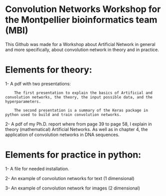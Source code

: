 # Convolution Networks Workshop for the Montpellier bioinformatics team (MBI)

This Github was made for a Workshop about Artificial Network in general and more specifically, about convolution network
in theory and in practice.

# Elements for theory: 

1- A pdf with two presentations: 

        The first presentation to explain the basics of Artificial and convolution networks, the theory, the input possible data, and the hyperparameters.
   
        The second presentation is a summary of the Keras package in python used to build and train convolution networks. 
   
2- A pdf of my Ph.D. report where from page 39 to page 58, I explain in theory (mathematical) Artificial Networks. 
   As well as in chapter 4, the application of convolution networks in DNA sequences. 
  
# Elements for practice in python:

1- A file for needed installation. 

2- An example of convolution networks for text (1 dimensional) 

3- An example of convolution network for images (2 dimensional)
